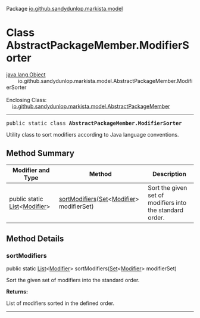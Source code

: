 Package [io.github.sandydunlop.markista.model](index.md)

# Class AbstractPackageMember.ModifierSorter
[java.lang.Object](https://docs.oracle.com/en/java/javase/24/docs/api/java.base/java/lang/Object.html)<br/>
        io.github.sandydunlop.markista.model.AbstractPackageMember.ModifierSorter<br/>
<br/>
Enclosing Class:<br/>
    [io.github.sandydunlop.markista.model.AbstractPackageMember](AbstractPackageMember.md)


----

<span style="font-family: monospace;">public static class __AbstractPackageMember.ModifierSorter__</span>

Utility class to sort modifiers according to Java language conventions.


## Method Summary

| Modifier and Type                                                                                                               | Method                                                                                                                                                       | Description                                              |
|---------------------------------------------------------------------------------------------------------------------------------|--------------------------------------------------------------------------------------------------------------------------------------------------------------|----------------------------------------------------------|
| public static [List](https://docs.oracle.com/en/java/javase/24/docs/api/java.base/java/util/List.html)<[Modifier](Modifier.md)> | [sortModifiers](#sortmodifiers)([Set](https://docs.oracle.com/en/java/javase/24/docs/api/java.base/java/util/Set.html)<[Modifier](Modifier.md)> modifierSet) | Sort the given set of modifiers into the standard order. |

## Method Details

### sortModifiers

public static [List](https://docs.oracle.com/en/java/javase/24/docs/api/java.base/java/util/List.html)<[Modifier](Modifier.md)> sortModifiers([Set](https://docs.oracle.com/en/java/javase/24/docs/api/java.base/java/util/Set.html)<[Modifier](Modifier.md)> modifierSet)

Sort the given set of modifiers into the standard order.

**Returns:**

List of modifiers sorted in the defined order.


---

